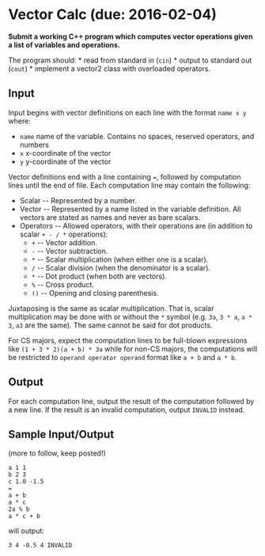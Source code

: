 Vector Calc (due: 2016-02-04)
===
<p><strong>Submit a working C++ program which computes vector operations given a list of variables and operations.</strong></p>
<p>The program should:
	* read from standard in (<code>cin</code>)
	* output to standard out (<code>cout</code>)
	* implement a vector2 class with overloaded operators.
</p>

<h2>Input</h2>
<p>Input begins with vector definitions on each line with the format <code>name x y</code> where:
</p><ul>
	<li><code>name</code> name of the variable. Contains no spaces, reserved operators, and numbers</li>
	<li><code>x</code> x-coordinate of the vector</li>
	<li><code>y</code> y-coordinate of the vector</li>
</ul>
<p></p>
<p>
Vector definitions end with a line containing <code>=</code>, followed by computation lines until the end of file. Each computation line may contain the following:
</p><ul>
	<li>Scalar -- Represented by a number.</li>
	<li>Vector -- Represented by a name listed in the variable definition. All vectors are stated as names and never as bare scalars.</li>
	<li>Operators -- Allowed operators, with their operations are (in addition to scalar <code>+ - / *</code> operations):
		<ul>
			<li><code>+</code> -- Vector addition.</li>
			<li><code>-</code> -- Vector subtraction.</li>
			<li><code>*</code> -- Scalar multiplication (when either one is a scalar).</li>
			<li><code>/</code> -- Scalar division (when the denominator is a scalar).</li>
			<li><code>*</code> -- Dot product (when both are vectors).</li>
			<li><code>%</code> -- Cross product.</li>
			<li><code>()</code> -- Opening and closing parenthesis.</li>
		</ul>
	</li>
</ul>
<p>
Juxtaposing is the same as scalar multiplication. That is, scalar multiplication may be done with or without the <code>*</code> symbol (e.g. <code>3a</code>, <code>3 * a</code>, <code>a * 3</code>, <code>a3</code> are the same). The same cannot be said for dot products.
</p>

<p>
For CS majors, expect the computation lines to be full-blown expressions like <code>(1 + 3 * 2)(a + b) * 3a</code> while for non-CS majors, the computations will be restricted to <code>operand operator operand</code> format like <code>a + b</code> and <code>a * b</code>.
</p>

<h2>Output</h2>
For each computation line, output the result of the computation followed by a new line. If the result is an invalid computation, output <code>INVALID</code> instead.

<h2>Sample Input/Output</h2>
(more to follow, keep posted!)
<pre><code>a 1 1
b 2 3
c 1.0 -1.5
=
a + b
a * c
2a % b
a * c + b
</code></pre>

will output:
<code><pre>3 4
-0.5
4
INVALID
</pre></code>